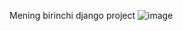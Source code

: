 Mening birinchi django project
![image](https://github.com/Mukhtorjon/First_django/assets/115931842/b2d1a1f9-049a-46a4-9718-cb11d8a80402)


